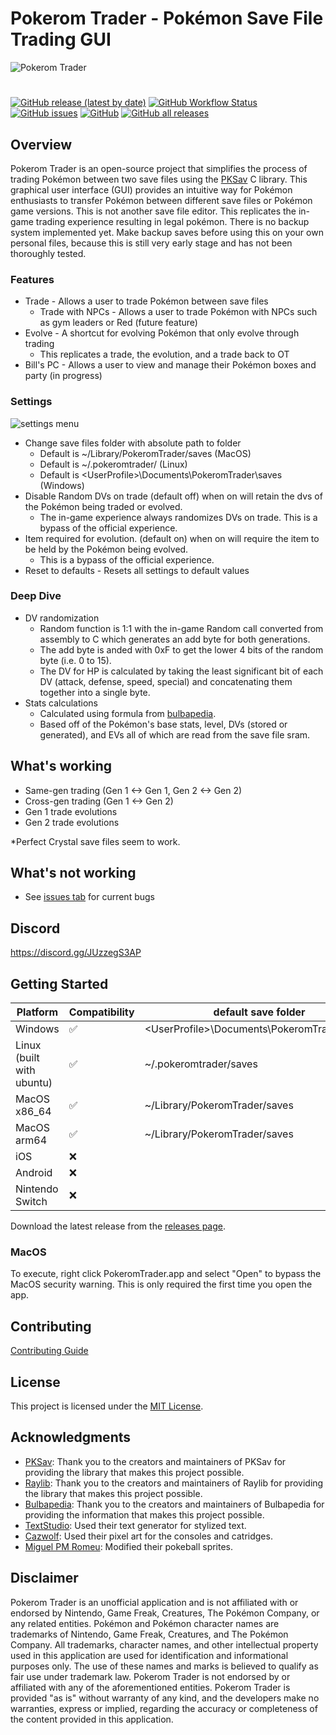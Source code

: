 # Pokerom Trader - Pokémon Save File Trading GUI

![Pokerom Trader](https://user-images.githubusercontent.com/25937456/277514322-288a8da9-fb6f-4ae1-8adb-00ccaed6683d.gif)
#
[![GitHub release (latest by date)](https://img.shields.io/github/v/release/savaughn/pokerom-trader)](https://github.com/savaughn/pokerom-trader/releases) [![GitHub Workflow Status](https://img.shields.io/github/actions/workflow/status/savaughn/pokerom-trader/build-macos.yml?branch=main)](https://github.com/savaughn/pokerom-trader/actions) [![GitHub issues](https://img.shields.io/github/issues/savaughn/pokerom-trader)](https://github.com/savaughn/pokerom-trader/issues) [![GitHub](https://img.shields.io/github/license/savaughn/pokerom-trader)](https://github.com/savaughn/pokerom-trader/blob/main/LICENSE) [![GitHub all releases](https://img.shields.io/github/downloads/savaughn/pokerom-trader/total)](https://github.com/savaughn/pokerom-trader/releases)

## Overview

Pokerom Trader is an open-source project that simplifies the process of trading Pokémon between two save files using the [PKSav](https://github.com/savaughn/pksav) C library. This graphical user interface (GUI) provides an intuitive way for Pokémon enthusiasts to transfer Pokémon between different save files or Pokémon game versions. This is not another save file editor. This replicates the in-game trading experience resulting in legal pokémon.
There is no backup system implemented yet. Make backup saves before using this on your own personal files, because this is still very early stage and has not been thoroughly tested. 
### Features
- Trade - Allows a user to trade Pokémon between save files
  - Trade with NPCs - Allows a user to trade Pokémon with NPCs such as gym leaders or Red (future feature)
- Evolve - A shortcut for evolving Pokémon that only evolve through trading
  - This replicates a trade, the evolution, and a trade back to OT
- Bill's PC - Allows a user to view and manage their Pokémon boxes and party (in progress)

### Settings 
![settings menu](https://user-images.githubusercontent.com/25937456/277552973-c1d28185-c347-463c-bf33-b7b782f6f32e.png)
- Change save files folder with absolute path to folder
  - Default is ~/Library/PokeromTrader/saves (MacOS)
  - Default is ~/.pokeromtrader/ (Linux)
  - Default is \<UserProfile\>\\Documents\\PokeromTrader\\saves (Windows)
- Disable Random DVs on trade (default off) when on will retain the dvs of the Pokémon being traded or evolved.
  - The in-game experience always randomizes DVs on trade. This is a bypass of the official experience.
- Item required for evolution. (default on) when on will require the item to be held by the Pokémon being evolved.
  - This is a bypass of the official experience.
- Reset to defaults - Resets all settings to default values

### Deep Dive
- DV randomization
  - Random function is 1:1 with the in-game Random call converted from assembly to C which generates an add byte for both generations.
  - The add byte is anded with 0xF to get the lower 4 bits of the random byte (i.e. 0 to 15).
  - The DV for HP is calculated by taking the least significant bit of each DV (attack, defense, speed, special) and concatenating them together into a single byte.
- Stats calculations
  - Calculated using formula from [bulbapedia](https://bulbapedia.bulbagarden.net/wiki/Stats).
  - Based off of the Pokémon's base stats, level, DVs (stored or generated), and EVs all of which are read from the save file sram.

## What's working

- Same-gen trading  (Gen 1 <-> Gen 1, Gen 2 <-> Gen 2)
- Cross-gen trading (Gen 1 <-> Gen 2)
- Gen 1 trade evolutions
- Gen 2 trade evolutions

*Perfect Crystal save files seem to work.

## What's not working
- See [issues tab](https://github.com/savaughn/pokerom-trader/issues) for current bugs 

## Discord
https://discord.gg/JUzzegS3AP

## Getting Started

| Platform          | Compatibility   | default save folder |
|-------------------|-----------------|---------|
| Windows           | ✅ | \<UserProfile\>\\Documents\\PokeromTrader\\saves
| Linux (built with ubuntu)| ✅ |~/.pokeromtrader/saves
| MacOS x86_64      | ✅  |~/Library/PokeromTrader/saves 
| MacOS arm64       | ✅  |~/Library/PokeromTrader/saves 
| iOS               | ❌  |
| Android           | ❌  |
| Nintendo Switch   | ❌  |


Download the latest release from the [releases page](https://github.com/savaughn/pokerom-trader/releases).

### MacOS
To execute, right click PokeromTrader.app and select "Open" to bypass the MacOS security warning. This is only required the first time you open the app.

## Contributing
 
 [Contributing Guide](CONTRIBUTING.md)

## License

This project is licensed under the [MIT License](LICENSE).

## Acknowledgments

- [PKSav](https://github.com/ncorgan/pksav): Thank you to the creators and maintainers of PKSav for providing the library that makes this project possible.
- [Raylib](www.github.com/raysan5/raylib): Thank you to the creators and maintainers of Raylib for providing the library that makes this project possible.
- [Bulbapedia](https://bulbapedia.bulbagarden.net/wiki/Main_Page): Thank you to the creators and maintainers of Bulbapedia for providing the information that makes this project possible.
- [TextStudio](https://www.textstudio.com/logo/pokemon-3d-text-318): Used their text generator for stylized text.
- [Cazwolf](https://cazwolf.itch.io/caz-pixel-consoles): Used their pixel art for the consoles and catridges.
- [Miguel PM Romeu](https://miguel-pm-romeu.itch.io/pack-of-pokeballs): Modified their pokeball sprites.

## Disclaimer
Pokerom Trader is an unofficial application and is not affiliated with or endorsed by Nintendo, Game Freak, Creatures, The Pokémon Company, or any related entities. Pokémon and Pokémon character names are trademarks of Nintendo, Game Freak, Creatures, and The Pokémon Company. All trademarks, character names, and other intellectual property used in this application are used for identification and informational purposes only. The use of these names and marks is believed to qualify as fair use under trademark law. Pokerom Trader is not endorsed by or affiliated with any of the aforementioned entities. Pokerom Trader is provided "as is" without warranty of any kind, and the developers make no warranties, express or implied, regarding the accuracy or completeness of the content provided in this application.
